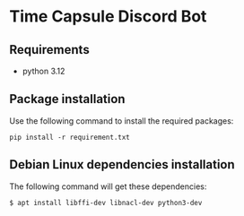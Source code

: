 # Time Capsule Discord Bot

## Requirements

- python 3.12

## Package installation

Use the following command to install the required packages:

`pip install -r requirement.txt`

## Debian Linux dependencies installation

The following command will get these dependencies:

`$ apt install libffi-dev libnacl-dev python3-dev`
